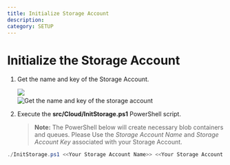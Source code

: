 ```yaml
---
title: Initialize Storage Account
description:
category: SETUP
---
```


# Initialize the Storage Account

1. Get the name and key of the Storage Account.

   ![](/img/deployment/azure-storage-account.png)
   ​	
   ![Get the name and key of the storage account](/img/deployment/get-name-and-key-of-the-storage-account.png)

2. Execute the **src/Cloud/InitStorage.ps1** PowerShell script. 

   >**Note:** The PowerShell below will create necessary blob containers and queues.
   > Please Use the *Storage Account Name* and *Storage Account Key* associated with your Storage Account.

```powershell
./InitStorage.ps1 <<Your Storage Account Name>> <<Your Storage Account Key>>
```